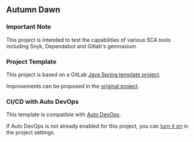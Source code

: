 ## Autumn Dawn

### Important Note

This project is intended to test the capabilities of various SCA tools including Snyk, Dependabot and Gitlab's gemnasium.

### Project Template

This project is based on a GitLab [Java Spring template project](https://docs.gitlab.com/ee/gitlab-basics/create-project.html).

Improvements can be proposed in the [original project](https://gitlab.com/gitlab-org/project-templates/spring).

### CI/CD with Auto DevOps

This template is compatible with [Auto DevOps](https://docs.gitlab.com/ee/topics/autodevops/).

If Auto DevOps is not already enabled for this project, you can [turn it on](https://docs.gitlab.com/ee/topics/autodevops/#enabling-auto-devops) in the project settings.